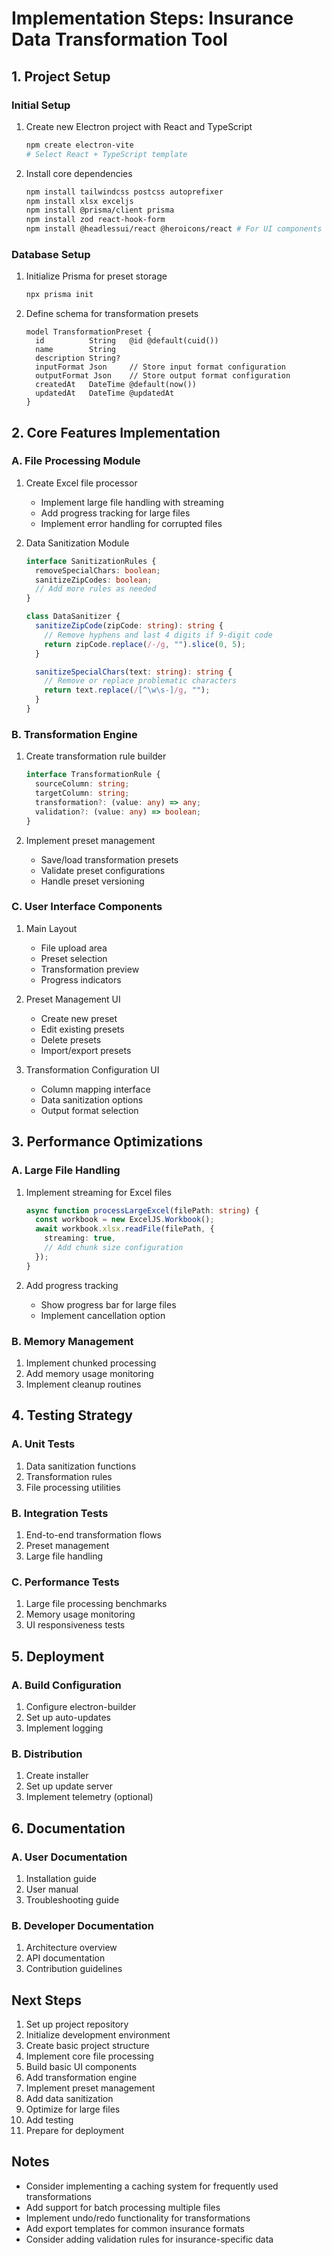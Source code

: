 # Implementation Steps: Insurance Data Transformation Tool

## 1. Project Setup

### Initial Setup

1. Create new Electron project with React and TypeScript
   ```bash
   npm create electron-vite
   # Select React + TypeScript template
   ```
2. Install core dependencies
   ```bash
   npm install tailwindcss postcss autoprefixer
   npm install xlsx exceljs
   npm install @prisma/client prisma
   npm install zod react-hook-form
   npm install @headlessui/react @heroicons/react # For UI components
   ```

### Database Setup

1. Initialize Prisma for preset storage
   ```bash
   npx prisma init
   ```
2. Define schema for transformation presets
   ```prisma
   model TransformationPreset {
     id          String   @id @default(cuid())
     name        String
     description String?
     inputFormat Json     // Store input format configuration
     outputFormat Json    // Store output format configuration
     createdAt   DateTime @default(now())
     updatedAt   DateTime @updatedAt
   }
   ```

## 2. Core Features Implementation

### A. File Processing Module

1. Create Excel file processor

   - Implement large file handling with streaming
   - Add progress tracking for large files
   - Implement error handling for corrupted files

2. Data Sanitization Module

   ```typescript
   interface SanitizationRules {
     removeSpecialChars: boolean;
     sanitizeZipCodes: boolean;
     // Add more rules as needed
   }

   class DataSanitizer {
     sanitizeZipCode(zipCode: string): string {
       // Remove hyphens and last 4 digits if 9-digit code
       return zipCode.replace(/-/g, "").slice(0, 5);
     }

     sanitizeSpecialChars(text: string): string {
       // Remove or replace problematic characters
       return text.replace(/[^\w\s-]/g, "");
     }
   }
   ```

### B. Transformation Engine

1. Create transformation rule builder

   ```typescript
   interface TransformationRule {
     sourceColumn: string;
     targetColumn: string;
     transformation?: (value: any) => any;
     validation?: (value: any) => boolean;
   }
   ```

2. Implement preset management
   - Save/load transformation presets
   - Validate preset configurations
   - Handle preset versioning

### C. User Interface Components

1. Main Layout

   - File upload area
   - Preset selection
   - Transformation preview
   - Progress indicators

2. Preset Management UI

   - Create new preset
   - Edit existing presets
   - Delete presets
   - Import/export presets

3. Transformation Configuration UI
   - Column mapping interface
   - Data sanitization options
   - Output format selection

## 3. Performance Optimizations

### A. Large File Handling

1. Implement streaming for Excel files

   ```typescript
   async function processLargeExcel(filePath: string) {
     const workbook = new ExcelJS.Workbook();
     await workbook.xlsx.readFile(filePath, {
       streaming: true,
       // Add chunk size configuration
     });
   }
   ```

2. Add progress tracking
   - Show progress bar for large files
   - Implement cancellation option

### B. Memory Management

1. Implement chunked processing
2. Add memory usage monitoring
3. Implement cleanup routines

## 4. Testing Strategy

### A. Unit Tests

1. Data sanitization functions
2. Transformation rules
3. File processing utilities

### B. Integration Tests

1. End-to-end transformation flows
2. Preset management
3. Large file handling

### C. Performance Tests

1. Large file processing benchmarks
2. Memory usage monitoring
3. UI responsiveness tests

## 5. Deployment

### A. Build Configuration

1. Configure electron-builder
2. Set up auto-updates
3. Implement logging

### B. Distribution

1. Create installer
2. Set up update server
3. Implement telemetry (optional)

## 6. Documentation

### A. User Documentation

1. Installation guide
2. User manual
3. Troubleshooting guide

### B. Developer Documentation

1. Architecture overview
2. API documentation
3. Contribution guidelines

## Next Steps

1. Set up project repository
2. Initialize development environment
3. Create basic project structure
4. Implement core file processing
5. Build basic UI components
6. Add transformation engine
7. Implement preset management
8. Add data sanitization
9. Optimize for large files
10. Add testing
11. Prepare for deployment

## Notes

- Consider implementing a caching system for frequently used transformations
- Add support for batch processing multiple files
- Implement undo/redo functionality for transformations
- Add export templates for common insurance formats
- Consider adding validation rules for insurance-specific data
